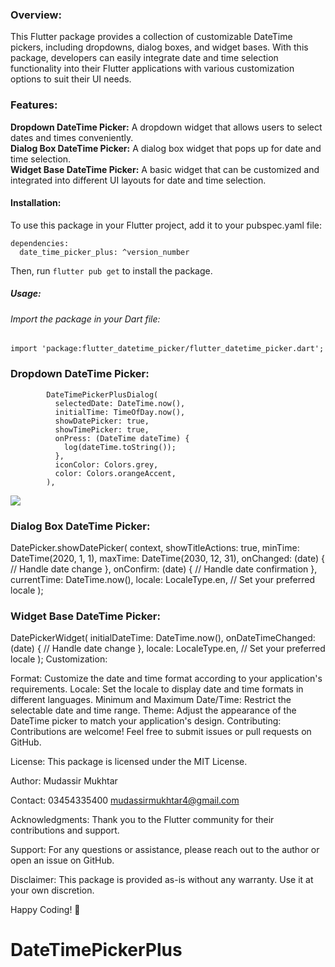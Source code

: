 

### Overview:
This Flutter package provides a collection of customizable DateTime pickers, including dropdowns, dialog boxes, and widget bases. With this package, developers can easily integrate date and time selection functionality into their Flutter applications with various customization options to suit their UI needs.

### Features:

**Dropdown DateTime Picker:** A dropdown widget that allows users to select dates and times conveniently.<br>
**Dialog Box DateTime Picker:** A dialog box widget that pops up for date and time selection.<br>
**Widget Base DateTime Picker:** A basic widget that can be customized and integrated into different UI layouts for date and time selection.<br>
#### Installation:
To use this package in your Flutter project, add it to your pubspec.yaml file:

    dependencies:
      date_time_picker_plus: ^version_number
Then, run `flutter pub get` to install the package.

##### Usage:
###### Import the package in your Dart file:

    import 'package:flutter_datetime_picker/flutter_datetime_picker.dart';

### Dropdown DateTime Picker:
            DateTimePickerPlusDialog(
              selectedDate: DateTime.now(),
              initialTime: TimeOfDay.now(),
              showDatePicker: true,
              showTimePicker: true,
              onPress: (DateTime dateTime) {
                log(dateTime.toString());
              },
              iconColor: Colors.grey,
              color: Colors.orangeAccent,
            ),
![]([https://github.com/Your_Repository_Name/Your_GIF_Name.gif](https://github.com/TechProgression/DateTimePikerPlus/blob/main/assest/dropdown_datetime_picker.gif))
### Dialog Box DateTime Picker:
DatePicker.showDatePicker(
  context,
  showTitleActions: true,
  minTime: DateTime(2020, 1, 1),
  maxTime: DateTime(2030, 12, 31),
  onChanged: (date) {
    // Handle date change
  },
  onConfirm: (date) {
    // Handle date confirmation
  },
  currentTime: DateTime.now(),
  locale: LocaleType.en, // Set your preferred locale
);
### Widget Base DateTime Picker:
DatePickerWidget(
  initialDateTime: DateTime.now(),
  onDateTimeChanged: (date) {
    // Handle date change
  },
  locale: LocaleType.en, // Set your preferred locale
);
Customization:

Format: Customize the date and time format according to your application's requirements.
Locale: Set the locale to display date and time formats in different languages.
Minimum and Maximum Date/Time: Restrict the selectable date and time range.
Theme: Adjust the appearance of the DateTime picker to match your application's design.
Contributing:
Contributions are welcome! Feel free to submit issues or pull requests on GitHub.

License:
This package is licensed under the MIT License.

Author:
Mudassir Mukhtar

Contact:
03454335400
mudassirmukhtar4@gmail.com

Acknowledgments:
Thank you to the Flutter community for their contributions and support.

Support:
For any questions or assistance, please reach out to the author or open an issue on GitHub.

Disclaimer:
This package is provided as-is without any warranty. Use it at your own discretion.

Happy Coding! 🚀
# DateTimePickerPlus
